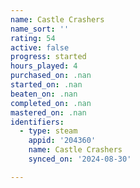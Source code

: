 ```yaml
---
name: Castle Crashers
name_sort: ''
rating: 54
active: false
progress: started
hours_played: 4
purchased_on: .nan
started_on: .nan
beaten_on: .nan
completed_on: .nan
mastered_on: .nan
identifiers:
  - type: steam
    appid: '204360'
    name: Castle Crashers
    synced_on: '2024-08-30'

---
```

